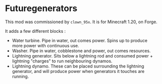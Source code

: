 # Futuregenerators

This mod was commissioned by `clown_95x`. It is for Minecraft 1.20, on Forge.

It adds a few different blocks :


- Water turbine. Pipe in water, out comes power. Spins up to produce more power with continuous use.
- Washer. Pipe in water, cobblestone and power, out comes resources.
- Lightning generator. Sits below a lightning rod and consumed power + lightning "charges" to run neighbouring dynamos.
- Lightning dynamo. These can be placed surrounding the lightning generator, and will produce power when generators it touches are running.

